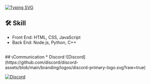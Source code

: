 <a href="https://git.io/typing-svg"><img src="https://readme-typing-svg.demolab.com?font=Fira+Code&pause=1000&color=F7F7F7&width=435&lines=Hello+There!+%F0%9F%91%BB%F0%9F%91%BB" alt="Typing SVG" /></a>
<br>
## 🛠️ Skill
* Front End: HTML, CSS, JavaScript
* Back End: Node.js, Python, C++
<br>
## 📞Communication
* Discord ![Discord](https://github.com/discord/discord-assets/blob/main/branding/logos/discord-primary-logo.svg?raw=true)

[![Discord](https://github.com/discord/discord-assets/blob/main/branding/logos/discord-primary-logo.svg?raw=true)](https://discord.com/users/868361472043003934)


